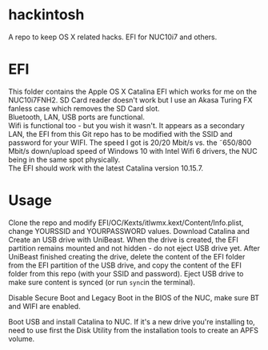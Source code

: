 # hackintosh
A repo to keep OS X related hacks. EFI for NUC10i7 and others.

# EFI
This folder contains the Apple OS X Catalina EFI which works for me on the NUC10i7FNH2. SD Card reader doesn't work but I use an Akasa Turing FX fanless case which removes the SD Card slot.  
Bluetooth, LAN, USB ports are functional.  
Wifi is functional too - but you wish it wasn't. It appears as a secondary LAN, the EFI from this Git repo has to be modified with the SSID and password for your WIFI. The speed I got is 20/20 Mbit/s vs. the ˜650/800 Mbit/s down/upload speed of Windows 10 with Intel Wifi 6 drivers, the NUC being in the same spot physically.  
The EFI should work with the latest Catalina version 10.15.7.

# Usage

Clone the repo and modify EFI/OC/Kexts/itlwmx.kext/Content/Info.plist, change YOURSSID and YOURPASSWORD values.
Download Catalina and Create an USB drive with UniBeast. When the drive is created, the EFI partition remains mounted and not hidden - do not eject USB drive yet.
After UniBeast finished creating the drive, delete the content of the EFI folder from the EFI partition of the USB drive, and copy the content of the EFI folder from this repo (with your SSID and password).
Eject USB drive to make sure content is synced (or run `sync`in the terminal).  

Disable Secure Boot and Legacy Boot in the BIOS of the NUC, make sure BT and WIFI are enabled.

Boot USB and install Catalina to NUC. If it's a new drive you're installing to, need to use first the Disk Utility from the installation tools to create an APFS volume.
